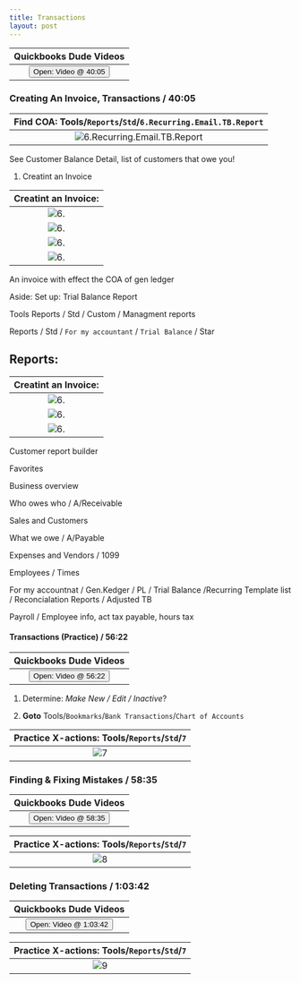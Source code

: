 ```yaml
---
title: Transactions
layout: post
---
```



 <script> function openWindow()
 {window.open("https://www.youtube.com/watch?v=aoWghI3kvpc&t=2405");}
 </script>

| Quickbooks Dude Videos |
|:-:|
| <button onclick="openWindow()">Open: Video @ 40:05</button>|


### Creating An Invoice, Transactions / 40:05   


|**Find COA**: Tools/`Reports`/`Std`/`6.Recurring.Email.TB.Report`|
|:--:|
|![6.Recurring.Email.TB.Report](/assets/images/6.Recurring.Email.TB.Report.png)|

See Customer Balance Detail, list of customers that owe you!


1. Creatint an Invoice

|**Creatint an Invoice**: |
|:--:|
|![6.](/assets/images/6.1.create.invoices.png)|
|![6.](/assets/images/6.2.create.invoices.png)|
|![6.](/assets/images/6.create.INVOICES.set.up.defaults.png)|
|![6.](/assets/images/6.generate.INVOICE.png)|

An invoice with effect the COA of gen ledger


Aside: Set up: Trial Balance Report


Tools Reports / Std / Custom / Managment reports


Reports / Std / `For my accountant` / `Trial Balance` / Star 



## Reports:

|**Creatint an Invoice**: |
|:--:|
|![6.](/assets/images/6.customer.bala.detail.report.png)|
|![6.](/assets/images/6.customer.bala.detail.report2.png)|
|![6.](/assets/images/6.customer.bala.detail.report3.png)|

Customer report builder

Favorites

Business overview

Who owes who / A/Receivable

Sales and Customers

What we owe / A/Payable

Expenses and Vendors / 1099

Employees / Times

For my accountnat   / Gen.Kedger / PL / Trial Balance /Recurring Template list / Reconcialation Reports / Adjusted TB

Payroll / Employee info, act tax payable, hours tax 



#### Transactions (Practice) / 56:22


 <script> function openWindow()
 {window.open("https://www.youtube.com/watch?v=aoWghI3kvpc&t=3382");}
 </script>

| Quickbooks Dude Videos |
|:-:|
| <button onclick="openWindow()">Open: Video @ 56:22</button>|

1. Determine:  *Make New / Edit / Inactive*?

2. **Goto** Tools/`Bookmarks`/`Bank Transactions`/`Chart of Accounts`   


|**Practice X-actions**: Tools/`Reports`/`Std`/`7`|
|:--:|
|![7](/assets/images/7.pracvtice.invoices.png)|



### Finding & Fixing Mistakes / 58:35 


 <script> function openWindow()
 {window.open("https://www.youtube.com/watch?v=aoWghI3kvpc&t=3515");}
 </script>

| Quickbooks Dude Videos |
|:-:|
| <button onclick="openWindow()">Open: Video @ 58:35</button>|


|**Practice X-actions**: Tools/`Reports`/`Std`/`7`|
|:--:|
|![8](/assets/images/8.fixing.edit.invoices.png)|



### Deleting Transactions / 1:03:42


 <script> function openWindow()
 {window.open("https://www.youtube.com/watch?v=aoWghI3kvpc&t=3822");}
 </script>

| Quickbooks Dude Videos |
|:-:|
| <button onclick="openWindow()">Open: Video @ 1:03:42</button>|


|**Practice X-actions**: Tools/`Reports`/`Std`/`7`|
|:--:|
|![9](/assets/images/9-deleting-xactions.png)|
